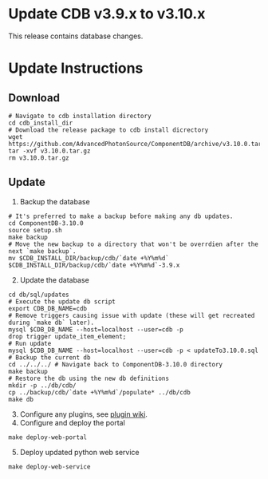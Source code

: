 # Update CDB v3.9.x to v3.10.x 
This release contains database changes. 

# Update Instructions 
## Download 
~~~~
# Navigate to cdb installation directory
cd cdb_install_dir
# Download the release package to cdb install dicrectory
wget https://github.com/AdvancedPhotonSource/ComponentDB/archive/v3.10.0.tar.gz
tar -xvf v3.10.0.tar.gz
rm v3.10.0.tar.gz
~~~~

## Update  
1. Backup the database
~~~~
# It's preferred to make a backup before making any db updates. 
cd ComponentDB-3.10.0
source setup.sh
make backup
# Move the new backup to a directory that won't be overrdien after the next `make backup`. 
mv $CDB_INSTALL_DIR/backup/cdb/`date +%Y%m%d` $CDB_INSTALL_DIR/backup/cdb/`date +%Y%m%d`-3.9.x
~~~~

2. Update the database 
~~~~
cd db/sql/updates
# Execute the update db script
export CDB_DB_NAME=cdb
# Remove triggers causing issue with update (these will get recreated during `make db` later). 
mysql $CDB_DB_NAME --host=localhost --user=cdb -p
drop trigger update_item_element;
# Run update
mysql $CDB_DB_NAME --host=localhost --user=cdb -p < updateTo3.10.0.sql
# Backup the current db
cd ../../../ # Navigate back to ComponentDB-3.10.0 directory
make backup
# Restore the db using the new db definitions
mkdir -p ../db/cdb/
cp ../backup/cdb/`date +%Y%m%d`/populate* ../db/cdb
make db
~~~~
3. Configure any plugins, see [plugin wiki](https://github.com/AdvancedPhotonSource/ComponentDB/wiki/Plugins "github plugin wiki").
4. Configure and deploy the portal
~~~~
make deploy-web-portal
~~~~
5. Deploy updated python web service
~~~~
make deploy-web-service
~~~~
